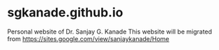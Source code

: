 # sgkanade.github.io
Personal website of Dr. Sanjay G. Kanade
This website will be migrated from https://sites.google.com/view/sanjaykanade/Home
